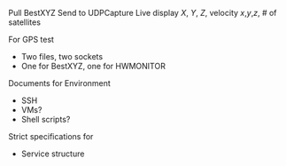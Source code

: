 Pull BestXYZ
Send to UDPCapture
Live display $X$, $Y$, $Z$, velocity $x$,$y$,$z$, # of satellites

For GPS test
- Two files, two sockets
- One for BestXYZ, one for HWMONITOR

Documents for
Environment
- SSH
- VMs?
- Shell scripts?

Strict specifications for
- Service structure
